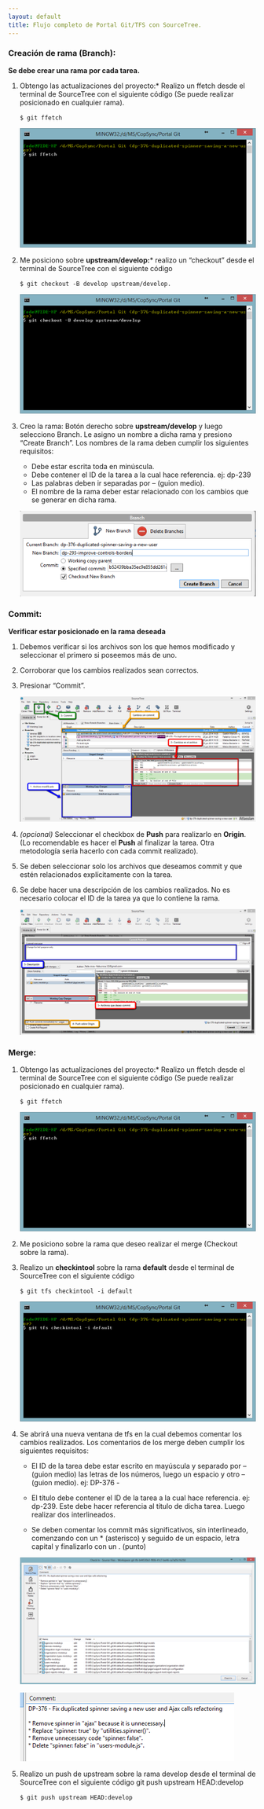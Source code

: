 ```yaml
---
layout: default
title: Flujo completo de Portal Git/TFS con SourceTree.
---
```



### Creación de rama (Branch): 

**Se debe crear una rama por cada tarea.**

1.	Obtengo las actualizaciones del proyecto:*  Realizo un ffetch desde el terminal de SourceTree con el siguiente código (Se puede realizar posicionado en cualquier rama).

    ```console
    $ git ffetch
    ```

    ![template](ffetch.png)

2.	Me posiciono sobre **upstream/develop:*** realizo un “checkout” desde el terminal de SourceTree con el siguiente código 

	```console
	$ git checkout -B develop upstream/develop.
	```
	  
	![template](checkout.png)


3.	Creo la rama: Botón derecho sobre **upstream/develop** y luego selecciono Branch. Le asigno un nombre a dicha rama y presiono “Create Branch”. Los nombres de la rama deben cumplir los siguientes requisitos:

	* Debe estar escrita toda en minúscula.
	* Debe contener el ID de la tarea a la cual hace referencia. ej: dp-239
	* Las palabras deben ir separadas por – (guion medio).
	* El nombre de la rama deber estar relacionado con los cambios que se generar en dicha rama.


	![template](format-branch.png)

### Commit: 

**Verificar estar posicionado en la rama deseada**

1.	Debemos verificar si los archivos son los que hemos modificado y seleccionar el primero si poseemos más de uno.

2.	Corroborar que los cambios realizados sean correctos.

3.	Presionar “Commit”.

	![template](commit.png)

4.	*(opcional)* Seleccionar el checkbox de **Push** para realizarlo en **Origin**. (Lo recomendable es hacer el **Push** al finalizar la tarea. Otra metodología seria hacerlo con cada commit realizado).

5.	Se deben seleccionar solo los archivos que deseamos commit y que estén relacionados explícitamente con la tarea.

6.	Se debe hacer una descripción de los cambios realizados. No es necesario colocar el ID de la tarea ya que lo contiene la rama.

	![template](format-commit.png)

### Merge: 

1.	Obtengo las actualizaciones del proyecto:*  Realizo un ffetch desde el terminal de SourceTree con el siguiente código (Se puede realizar posicionado en cualquier rama).

	```console
	$ git ffetch
	```
	
	![template](ffetch.png)


2.	Me posiciono sobre la rama que deseo realizar el merge (Checkout sobre la rama).

3.	Realizo un **checkintool** sobre la rama **default** desde el terminal de SourceTree con el siguiente código 

	```console
	$ git tfs checkintool -i default
	```
	
	![template](checkingtool.png)

4.	Se abrirá una nueva ventana de tfs en la cual debemos comentar los cambios realizados. Los comentarios de los merge deben cumplir los siguientes requisitos:

	* El ID de la tarea debe estar escrito en mayúscula y separado por – (guion medio) las letras de los números, luego un espacio y otro – (guion medio).  ej: DP-376 -

	* El título debe contener el ID de la tarea a la cual hace referencia. ej: dp-239. Este debe hacer referencia al título de dicha tarea. Luego realizar dos interlineados.

	* Se deben comentar los commit más significativos, sin interlineado, comenzando con un * (asterisco) y seguido de un espacio, letra capital y finalizarlo con un . (punto)

	![template](format-marge.png)
	
	![template](format-marge1.png)

5.	Realizo un push de upstream sobre la rama develop desde el terminal de SourceTree con el siguiente código git push upstream HEAD:develop

	```console
	$ git push upstream HEAD:develop
	```
